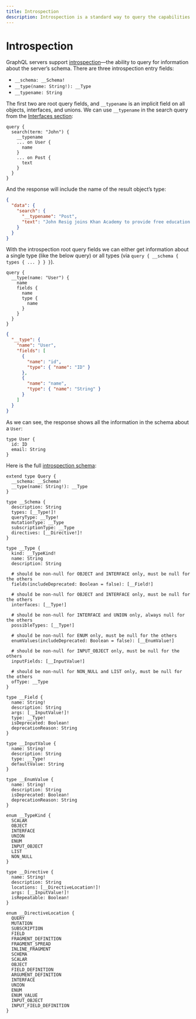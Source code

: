 ```yaml
---
title: Introspection
description: Introspection is a standard way to query the capabilities of a GraphQL API
---
```


# Introspection

GraphQL servers support [introspection](http://spec.graphql.org/draft/#sec-Introspection)—the ability to query for information about the server’s schema. There are three introspection entry fields:

- `__schema: __Schema!`
- `__type(name: String!): __Type`
- `__typename: String`

The first two are root query fields, and `__typename` is an implicit field on all objects, interfaces, and unions. We can use `__typename` in the search query from the [Interfaces section](interfaces.md):

```gql
query {
  search(term: "John") {
    __typename
    ... on User {
      name
    }
    ... on Post {
      text
    }
  }
}
```

And the response will include the name of the result object’s type:

```json
{
  "data": {
    "search": {
      "__typename": "Post",
      "text": "John Resig joins Khan Academy to provide free education to everyone."
    }
  }
}
```

With the introspection root query fields we can either get information about a single type (like the below query) or all types (via `query { __schema { types { ... } } }`).

```gql
query {
  __type(name: "User") {
    name
    fields {
      name
      type {
        name
      }
    }
  }
}
```

```json
{
  "__type": {
    "name": "User",
    "fields": [
      {
        "name": "id",
        "type": { "name": "ID" }
      },
      {
        "name": "name",
        "type": { "name": "String" }
      }
    ]
  }
}
```

As we can see, the response shows all the information in the schema about a `User`:

```gql
type User {
  id: ID
  email: String
}
```

Here is the full [introspection schema](http://spec.graphql.org/draft/#sec-Schema-Introspection):

```gql
extend type Query {
  __schema: __Schema!
  __type(name: String!): __Type  
}

type __Schema {
  description: String
  types: [__Type!]!
  queryType: __Type!
  mutationType: __Type
  subscriptionType: __Type
  directives: [__Directive!]!
}

type __Type {
  kind: __TypeKind!
  name: String
  description: String

  # should be non-null for OBJECT and INTERFACE only, must be null for the others
  fields(includeDeprecated: Boolean = false): [__Field!]

  # should be non-null for OBJECT and INTERFACE only, must be null for the others
  interfaces: [__Type!]

  # should be non-null for INTERFACE and UNION only, always null for the others
  possibleTypes: [__Type!]

  # should be non-null for ENUM only, must be null for the others
  enumValues(includeDeprecated: Boolean = false): [__EnumValue!]

  # should be non-null for INPUT_OBJECT only, must be null for the others
  inputFields: [__InputValue!]

  # should be non-null for NON_NULL and LIST only, must be null for the others
  ofType: __Type
}

type __Field {
  name: String!
  description: String
  args: [__InputValue!]!
  type: __Type!
  isDeprecated: Boolean!
  deprecationReason: String
}

type __InputValue {
  name: String!
  description: String
  type: __Type!
  defaultValue: String
}

type __EnumValue {
  name: String!
  description: String
  isDeprecated: Boolean!
  deprecationReason: String
}

enum __TypeKind {
  SCALAR
  OBJECT
  INTERFACE
  UNION
  ENUM
  INPUT_OBJECT
  LIST
  NON_NULL
}

type __Directive {
  name: String!
  description: String
  locations: [__DirectiveLocation!]!
  args: [__InputValue!]!
  isRepeatable: Boolean!
}

enum __DirectiveLocation {
  QUERY
  MUTATION
  SUBSCRIPTION
  FIELD
  FRAGMENT_DEFINITION
  FRAGMENT_SPREAD
  INLINE_FRAGMENT
  SCHEMA
  SCALAR
  OBJECT
  FIELD_DEFINITION
  ARGUMENT_DEFINITION
  INTERFACE
  UNION
  ENUM
  ENUM_VALUE
  INPUT_OBJECT
  INPUT_FIELD_DEFINITION
}
```
